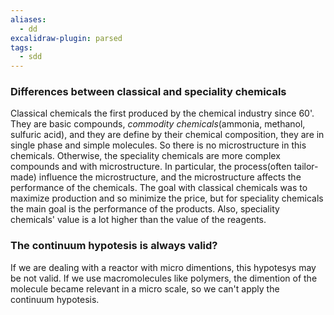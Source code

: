 ```yaml
---
aliases:
  - dd
excalidraw-plugin: parsed
tags:
  - sdd
---
```


### Differences between classical and speciality chemicals
Classical chemicals the first produced by the chemical industry since 60'. They are basic compounds, *commodity chemicals*(ammonia, methanol, sulfuric acid), and they are define by their chemical composition, they are in single phase and simple molecules.
So there is no microstructure in this chemicals.
Otherwise, the speciality chemicals are more complex compounds and with microstructure. In particular, the process(often tailor-made) influence the microstructure, and the microstructure affects the performance of the chemicals.
The goal with classical chemicals was to maximize production and so minimize the price, but for speciality chemicals the main goal is the performance of the products.
Also, speciality chemicals' value is a lot higher than the value of the reagents.
<!--ID: 1695225247289-->

### The continuum hypotesis is always valid?
If we are dealing with a reactor with micro dimentions, this hypotesys may be not valid. If we use macromolecules like polymers, the dimention of the molecule became relevant in a micro scale, so we can't apply the continuum hypotesis.
<!--ID: 1695226069320-->
